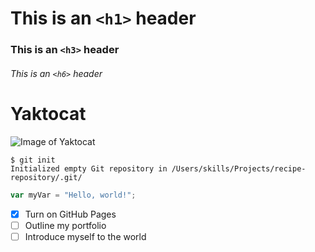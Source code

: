 # This is an `<h1>` header
### This is an `<h3>` header
###### This is an `<h6>` header

# Yaktocat
![Image of Yaktocat](https://octodex.github.com/images/yaktocat.png)

```
$ git init
Initialized empty Git repository in /Users/skills/Projects/recipe-repository/.git/
```

``` javascript
var myVar = "Hello, world!";
```


- [x] Turn on GitHub Pages
- [ ] Outline my portfolio
- [ ] Introduce myself to the world
